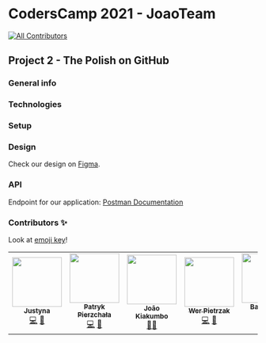 # CodersCamp 2021 - JoaoTeam
<!-- ALL-CONTRIBUTORS-BADGE:START - Do not remove or modify this section -->
[![All Contributors](https://img.shields.io/badge/all_contributors-5-orange.svg?style=flat-square)](#contributors-)
<!-- ALL-CONTRIBUTORS-BADGE:END -->
## Project 2 - The Polish on GitHub

### General info

### Technologies

### Setup

### Design
Check our design on [Figma](https://www.figma.com/file/suE984s3txjdPWZvQ1F1jG/CodersCamp--Projekt2?node-id=30%3A2).

### API
Endpoint for our application:
[Postman Documentation](https://documenter.getpostman.com/view/17658917/UVXnHZrG#131dbc02-ecb1-4bd5-a5ac-f56ec1ec7b57)

### Contributors ✨
Look at [emoji key](https://allcontributors.org/docs/en/emoji-key)!

<!-- ALL-CONTRIBUTORS-LIST:START - Do not remove or modify this section -->
<!-- prettier-ignore-start -->
<!-- markdownlint-disable -->
<table>
  <tr>
    <td align="center"><a href="https://github.com/J-emi"><img src="https://avatars.githubusercontent.com/u/89035278?v=4?s=100" width="100px;" alt=""/><br /><sub><b>Justyna</b></sub></a><br /><a href="https://github.com/CodersCamp2021/JoaoTeam-Project-2/commits?author=J-emi" title="Code">💻</a> <a href="#projectManagement-J-emi" title="Project Management">📆</a></td>
    <td align="center"><a href="https://github.com/itspatys"><img src="https://avatars.githubusercontent.com/u/58817270?v=4?s=100" width="100px;" alt=""/><br /><sub><b>Patryk Pierzchała</b></sub></a><br /><a href="https://github.com/CodersCamp2021/JoaoTeam-Project-2/commits?author=itspatys" title="Code">💻</a> <a href="#design-itspatys" title="Design">🎨</a></td>
    <td align="center"><a href="https://github.com/JK-Sebastiao"><img src="https://avatars.githubusercontent.com/u/14078333?v=4?s=100" width="100px;" alt=""/><br /><sub><b>João Kiakumbo</b></sub></a><br /><a href="#mentoring-JK-Sebastiao" title="Mentoring">🧑‍🏫</a></td>
    <td align="center"><a href="https://github.com/werpietrzak"><img src="https://avatars.githubusercontent.com/u/95078050?v=4?s=100" width="100px;" alt=""/><br /><sub><b>Wer Pietrzak</b></sub></a><br /><a href="https://github.com/CodersCamp2021/JoaoTeam-Project-2/commits?author=werpietrzak" title="Code">💻</a> <a href="#projectManagement-werpietrzak" title="Project Management">📆</a></td>
    <td align="center"><a href="https://github.com/spidero7"><img src="https://avatars.githubusercontent.com/u/64019212?v=4?s=100" width="100px;" alt=""/><br /><sub><b>Bartłomiej Pająk</b></sub></a><br /><a href="https://github.com/CodersCamp2021/JoaoTeam-Project-2/commits?author=spidero7" title="Code">💻</a></td>
  </tr>
</table>

<!-- markdownlint-restore -->
<!-- prettier-ignore-end -->

<!-- ALL-CONTRIBUTORS-LIST:END -->
